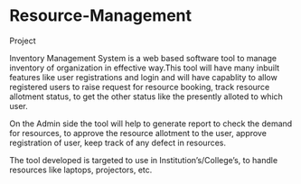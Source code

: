 # Resource-Management
Project 

Inventory Management System is a web based software tool to manage inventory of organization in effective way.This tool will have many 
inbuilt features like user registrations and login and  will have capablity to allow registered users to raise request for resource 
booking, track resource allotment status, to get the other status like the presently alloted to which user.

On the Admin side the tool will help to generate report to check the demand for resources, to approve the resource allotment to the user,
approve registration of user, keep track of any defect in resources.

The tool developed is targeted to use in Institution’s/College’s, to handle resources like laptops, projectors, etc.
